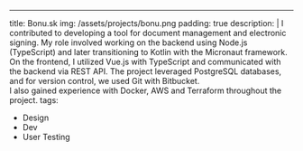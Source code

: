 ---
title: Bonu.sk
img: /assets/projects/bonu.png
padding: true
description: |
  I contributed to developing a tool for document management and electronic signing. My role involved working on the backend using Node.js (TypeScript) and later transitioning to Kotlin with the Micronaut framework.<br> On the frontend, I utilized Vue.js with TypeScript and communicated with the backend via REST API. The project leveraged PostgreSQL databases, and for version control, we used Git with Bitbucket.<br>I also gained experience with Docker, AWS and Terraform throughout the project.
tags:
  - Design
  - Dev
  - User Testing
